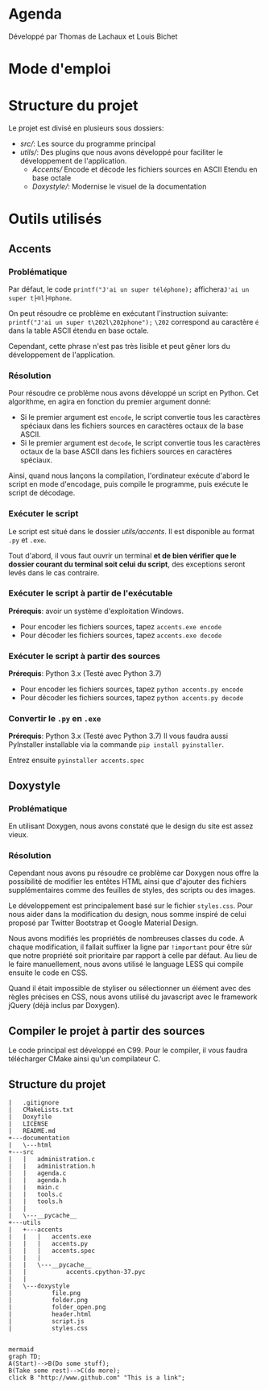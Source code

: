 ﻿# Agenda
Développé par Thomas de Lachaux et Louis Bichet


# Mode d'emploi

# Structure du projet

Le projet est divisé en plusieurs sous dossiers:
- *src/*: Les source du programme principal
- *utils/*: Des plugins que nous avons développé pour faciliter le développement de l'application.
	- *Accents/* Encode et décode les fichiers sources en ASCII Etendu en base octale
	- *Doxystyle/*: Modernise le visuel de la documentation


# Outils utilisés
## Accents

### Problématique

Par défaut, le code `printf("J'ai un super téléphone);` affichera`J'ai un super t├®l├®phone`.

On peut résoudre ce problème en exécutant l'instruction suivante: `printf("J'ai un super t\202l\202phone");`
`\202` correspond au caractère `é` dans la table ASCII étendu en base octale. 

Cependant, cette phrase n'est pas très lisible et peut gêner lors du développement de l'application.

### Résolution
Pour résoudre ce problème nous avons développé un script en Python. Cet algorithme, en agira en fonction du premier argument donné:
- Si le premier argument est `encode`, le script convertie tous les caractères spéciaux dans les fichiers sources en caractères octaux de la base ASCII.
- Si le premier argument est `decode`, le script convertie tous les caractères octaux de la base ASCII dans les fichiers sources en caractères spéciaux.

Ainsi, quand nous lançons la compilation, l'ordinateur exécute d'abord le script en mode d'encodage, puis compile le programme, puis exécute le script de décodage.

### Exécuter le script
Le script est situé dans le dossier *utils/accents*. Il est disponible au format `.py` et `.exe`.

Tout d'abord, il vous faut ouvrir un terminal **et de bien vérifier que le dossier courant du terminal soit celui du script**, des exceptions seront levés dans le cas contraire.

### Exécuter le script à partir de l'exécutable
**Prérequis**: avoir un système d'exploitation Windows.
- Pour encoder les fichiers sources, tapez `accents.exe encode`
- Pour décoder les fichiers sources, tapez `accents.exe decode`

### Exécuter le script à partir des sources
**Prérequis**: Python 3.x (Testé avec Python 3.7)
- Pour encoder les fichiers sources, tapez `python accents.py encode`
- Pour décoder les fichiers sources, tapez `python accents.py decode`

### Convertir le `.py` en `.exe`
**Prérequis**: Python 3.x (Testé avec Python 3.7)
Il vous faudra aussi PyInstaller installable via la commande `pip install pyinstaller`.

Entrez ensuite `pyinstaller accents.spec`

## Doxystyle
### Problématique
En utilisant Doxygen, nous avons constaté que le design du site est assez vieux. 

### Résolution
Cependant nous avons pu résoudre ce problème car Doxygen nous offre la possibilité de modifier les entêtes HTML ainsi que d'ajouter des fichiers supplémentaires comme des feuilles de styles, des scripts ou des images.

Le développement est principalement basé sur le fichier `styles.css`. Pour nous aider dans la modification du design, nous somme inspiré de celui proposé par Twitter Bootstrap et Google Material Design.

Nous avons modifiés les propriétés de nombreuses classes du code. A chaque modification, il fallait suffixer la ligne par `!important` pour être sûr que notre propriété soit prioritaire par rapport à celle par défaut. Au lieu de le faire manuellement, nous avons utilisé le language LESS qui compile ensuite le code en CSS.

Quand il était impossible de styliser ou sélectionner un élément avec des règles précises en CSS, nous avons utilisé du javascript avec le framework jQuery (déjà inclus par Doxygen).

## Compiler le projet à partir des sources

Le code principal est développé en C99. Pour le compiler, il vous faudra télécharger CMake ainsi qu'un compilateur C.

## Structure du projet

```
|   .gitignore
|   CMakeLists.txt
|   Doxyfile
|   LICENSE
|   README.md
+---documentation
|   \---html              
+---src
|   |   administration.c
|   |   administration.h
|   |   agenda.c
|   |   agenda.h
|   |   main.c
|   |   tools.c
|   |   tools.h
|   |   
|   \---__pycache__
+---utils
|   +---accents
|   |   |   accents.exe
|   |   |   accents.py
|   |   |   accents.spec
|   |   |   
|   |   \---__pycache__
|   |           accents.cpython-37.pyc
|   |           
|   \---doxystyle
|           file.png
|           folder.png
|           folder_open.png
|           header.html
|           script.js
|           styles.css   


```

```
mermaid
graph TD;
A(Start)-->B(Do some stuff);
B(Take some rest)-->C(do more);
click B "http://www.github.com" "This is a link";
```